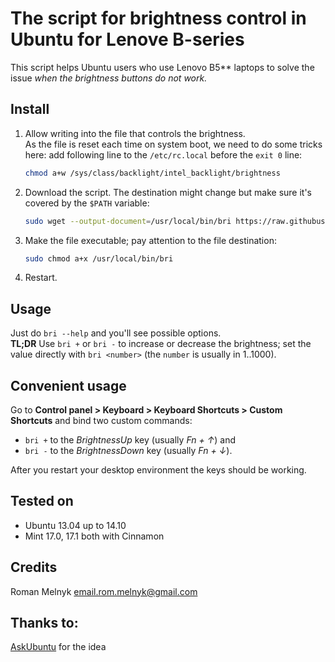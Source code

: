 # The script for brightness control in Ubuntu for Lenove B-series
This script helps Ubuntu users who use Lenovo B5** laptops to solve the issue _when the brightness buttons do not work._

## Install
1. Allow writing into the file that controls the brightness.  
   As the file is reset each time on system boot, we need to do some tricks here:
   add following line to the `/etc/rc.local` before the `exit 0` line:  
   ```bash
   chmod a+w /sys/class/backlight/intel_backlight/brightness
   ```
2. Download the script. The destination might change but make sure it's covered by the `$PATH` variable:  
   ```bash
   sudo wget --output-document=/usr/local/bin/bri https://raw.githubusercontent.com/rom-melnyk/lenovo-b-brightness/master/bri
   ```
3. Make the file executable; pay attention to the file destination:  
   ```bash
   sudo chmod a+x /usr/local/bin/bri
   ```
4. Restart.

## Usage
Just do `bri --help` and you'll see possible options.  
**TL;DR**
Use `bri +` or `bri -` to increase or decrease the brightness; set the value directly with `bri <number>` (the `number` is usually in 1..1000).

## Convenient usage
Go to **Control panel > Keyboard > Keyboard Shortcuts > Custom Shortcuts** and bind two custom commands:
* `bri +` to the _BrightnessUp_ key (usually _Fn + &uarr;_) and
* `bri -` to the _BrightnessDown_ key (usually _Fn + &darr;_).

After you restart your desktop environment the keys should be working.

## Tested on
* Ubuntu 13.04 up to 14.10
* Mint 17.0, 17.1 both with Cinnamon

## Credits
Roman Melnyk <email.rom.melnyk@gmail.com>

## Thanks to:
[AskUbuntu](http://askubuntu.com/) for the idea
